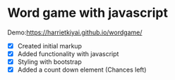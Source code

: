 
# Word game with javascript

Demo:https://harrietkiyai.github.io/wordgame/

- [x] Created initial markup
- [x] Added functionality with javascript
- [x] Styling with bootstrap 
- [x] Added a count down element (Chances left)
